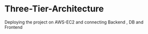 # Three-Tier-Architecture
Deploying the project on AWS-EC2 and connecting Backend , DB and Frontend 
